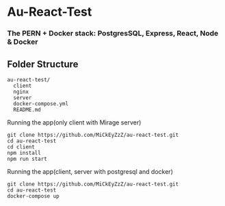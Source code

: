 # Au-React-Test

### The PERN + Docker stack: PostgresSQL, Express, React, Node & Docker

## Folder Structure

```
au-react-test/
  client
  nginx
  server
  docker-compose.yml
  README.md
```

Running the app(only client with Mirage server)
```
git clone https://github.com/MiCkEyZzZ/au-react-test.git
cd au-react-test
cd client
npm install
npm run start
```

Running the app(client, server with postgresql and docker)
```
git clone https://github.com/MiCkEyZzZ/au-react-test.git
cd au-react-test
docker-compose up
```
